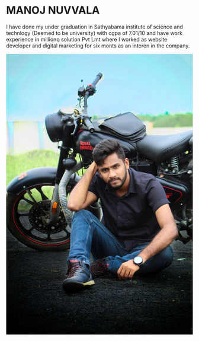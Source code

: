 # MANOJ NUVVALA

I have done my under graduation in Sathyabama institute of science and technlogy (Deemed to be university) with cgpa of 7.01/10 and have work experience in millionq solution Pvt Lmt where I worked as website developer and digital marketing for six monts as an interen in the company.

![My Picture](img.jpeg)
